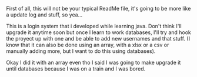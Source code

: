 First of all, this will not be your typical ReadMe file, it's going to be more like a update log and stuff, so yea...

This is a login system that i developed while learning java. Don't think I'll upgrade it anytime soon but once I learn to work databases, I'll try and hook the proyect up with one
and be able to add new usernames and that stuff. 
(I know that it can also be done using an array, with a xlsx or a csv or manually adding more, but I want to do this using databases).

Okay I did it with an array even tho I said I was going to make upgrade it until databases because I was on a train and I was bored.
